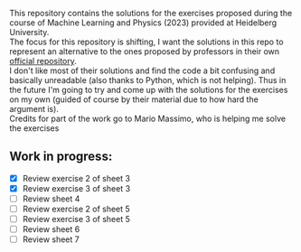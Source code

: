 This repository contains the solutions for the exercises proposed during the course of Machine Learning and Physics (2023) provided at Heidelberg University.
<br>
The focus for this repository is shifting, I want the solutions in this repo to represent an
alternative to the ones proposed by professors in their own <a href="https://github.com/heidelberg-hepml/mlph2023-Exercises">official repository</a>.
<br>
I don't like most of their solutions and find the code a bit confusing and basically unreadable
(also thanks to Python, which is not helping). Thus in the future I'm going to try and come up with
the solutions for the exercises on my own (guided of course by their material due to how hard the
argument is).
<br>
Credits for part of the work go to Mario Massimo, who is helping me solve the exercises
<br>
<h2>Work in progress:</h2>

- [x] Review exercise 2 of sheet 3
- [x] Review exercise 3 of sheet 3
- [ ] Review sheet 4
- [ ] Review exercise 2 of sheet 5
- [ ] Review exercise 3 of sheet 5
- [ ] Review sheet 6
- [ ] Review sheet 7
